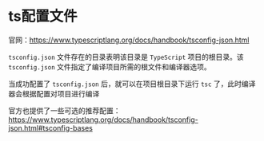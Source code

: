 # ts配置文件
官网：https://www.typescriptlang.org/docs/handbook/tsconfig-json.html

`tsconfig.json` 文件存在的目录表明该目录是 `TypeScript` 项目的根目录。该 `tsconfig.json` 文件指定了编译项目所需的根文件和编译器选项。

当成功配置了 `tsconfig.json` 后，就可以在项目根目录下运行 `tsc` 了，此时编译器会根据配置对项目进行编译

官方也提供了一些可选的推荐配置：https://www.typescriptlang.org/docs/handbook/tsconfig-json.html#tsconfig-bases